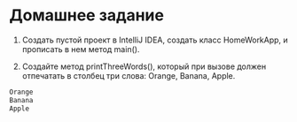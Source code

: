 
# Домашнее задание

1. Создать пустой проект в IntelliJ IDEA, создать класс HomeWorkApp, и прописать в нем метод main().

2. Создайте метод printThreeWords(), который при вызове должен отпечатать в столбец три слова: Orange, Banana, Apple.

```bash
Orange
Banana
Apple
```
